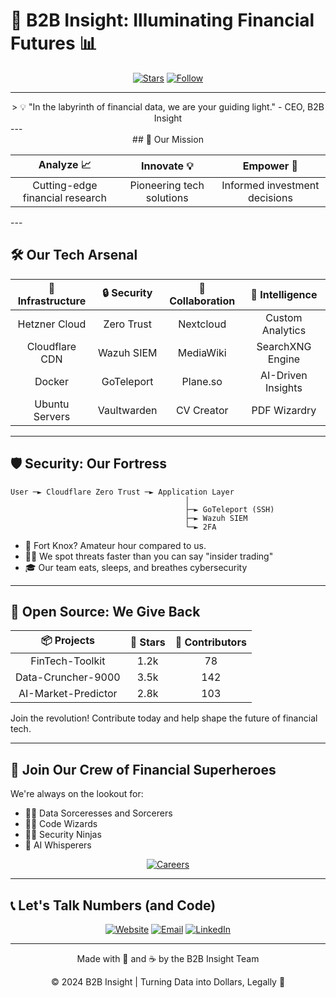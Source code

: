 # 🚀 B2B Insight: Illuminating Financial Futures 📊

<div align="center">

[![Stars](https://img.shields.io/github/stars/b2b-insight/b2b-insight?style=for-the-badge&logo=github&color=gold)](https://github.com/b2b-insight/b2b-insight/stargazers)
[![Follow](https://img.shields.io/twitter/follow/B2BInsight?style=for-the-badge&logo=twitter&color=blue)](https://twitter.com/B2BInsight)

</div>

---
<div align="center">
> 💡 "In the labyrinth of financial data, we are your guiding light." - CEO, B2B Insight
</div>
---
<div align="center">
## 🌟 Our Mission

| Analyze 📈 | Innovate 💡 | Empower 💪 |
|:----------:|:-----------:|:----------:|
| Cutting-edge financial research | Pioneering tech solutions | Informed investment decisions |
</div>
---

## 🛠️ Our Tech Arsenal

<div align="center">

| 🏢 Infrastructure | 🔒 Security | 🤝 Collaboration | 🧠 Intelligence |
|:-----------------:|:-----------:|:----------------:|:---------------:|
| Hetzner Cloud | Zero Trust | Nextcloud | Custom Analytics |
| Cloudflare CDN | Wazuh SIEM | MediaWiki | SearchXNG Engine |
| Docker | GoTeleport | Plane.so | AI-Driven Insights |
| Ubuntu Servers | Vaultwarden | CV Creator | PDF Wizardry |

</div>

---

## 🛡️ Security: Our Fortress

```
User ─► Cloudflare Zero Trust ─► Application Layer
                                       │
                                       ├─► GoTeleport (SSH)
                                       ├─► Wazuh SIEM
                                       └─► 2FA
```

- 🔐 Fort Knox? Amateur hour compared to us.
- 🕵️‍♂️ We spot threats faster than you can say "insider trading"
- 🎓 Our team eats, sleeps, and breathes cybersecurity

---

## 🌈 Open Source: We Give Back

<div align="center">

| 📦 Projects | 🌟 Stars | 🤝 Contributors |
|:-----------:|:--------:|:---------------:|
| FinTech-Toolkit | 1.2k | 78 |
| Data-Cruncher-9000 | 3.5k | 142 |
| AI-Market-Predictor | 2.8k | 103 |

</div>

Join the revolution! Contribute today and help shape the future of financial tech.

---

## 💼 Join Our Crew of Financial Superheroes

We're always on the lookout for:

- 🦸‍♀️ Data Sorceresses and Sorcerers
- 🧙‍♂️ Code Wizards
- 🕵️‍♂️ Security Ninjas
- 🧠 AI Whisperers

<div align="center">

[![Careers](https://img.shields.io/badge/Join%20Us-Careers-brightgreen?style=for-the-badge&logo=hackerrank)](https://cv.b2b-insight.org/)

</div>

---

## 📞 Let's Talk Numbers (and Code)

<div align="center">

[![Website](https://img.shields.io/badge/Website-b2b--insight.com-blue?style=for-the-badge&logo=google-chrome)](https://www.b2b-insight.com)
[![Email](https://img.shields.io/badge/Email-info%40b2b--insight.com-red?style=for-the-badge&logo=gmail)](mailto:info@b2b-insight.com)
[![LinkedIn](https://img.shields.io/badge/LinkedIn-B2B%20Insight-blue?style=for-the-badge&logo=linkedin)](https://www.linkedin.com/company/b2b-insight)

</div>

---

<div align="center">

Made with 💖 and ☕ by the B2B Insight Team

© 2024 B2B Insight | Turning Data into Dollars, Legally 💼

</div>
